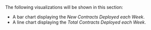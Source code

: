 The following visualizations will be shown in this section:

- A bar chart displaying the _New Contracts Deployed each Week_.
- A line chart displaying the _Total Contracts Deployed each Week_.

